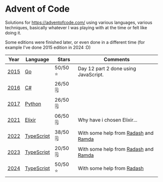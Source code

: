 # Advent of Code

Solutions for https://adventofcode.com/ using various languages, various techniques, basically whatever I was
playing with at the time or felt like doing it. 

Some editions were finished later, or even done in a different time (for example I've done 2015 edition in 2024 :D)

| Year         | Language              | Stars    |Comments                                                        |
|--------------|-----------------------|----------|----------------------------------------------------------------|
| [2015](2015) | [Go][lang-go]         | 50/50 ⭐ |Day 12 part 2 done using JavaScript.                            |
| [2016](2016) | [C#][lang-c#]         | 26/50 🗒️ |                                                                |
| [2017](2017) | [Python][lang-python] | 26/50 🗒️ |                                                                |
| [2021](2021) | [Elixir][lang-elixir] | 06/50 🗒️ |Why have i chosen Elixir...                                     |
| [2022](2022) | [TypeScript][lang-ts] | 38/50 🗒️ |With some help from [Radash][lib-radash] and [Ramda][lib-ramda] |
| [2023](2023) | [TypeScript][lang-ts] | 20/50 🗒️ |With some help from [Radash][lib-radash] and [Ramda][lib-ramda] |
| [2024](2024) | [TypeScript][lang-ts] | 50/50 ⭐ |With some help from [Radash][lib-radash]                        |

[lang-c#]: https://learn.microsoft.com/pl-pl/dotnet/csharp/
[lang-elixir]: https://elixir-lang.org/
[lang-go]: https://go.dev/
[lang-python]: https://www.python.org/
[lang-ts]: https://www.typescriptlang.org/

[lib-radash]: https://github.com/rayepps/radash
[lib-ramda]: https://github.com/ramda/ramda